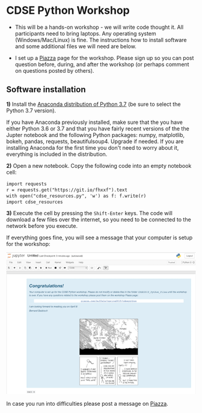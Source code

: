 # CDSE Python Workshop

* This will be a hands-on workshop - we will write code thought it.
All participants need to bring laptops. Any operating system (Windows/Mac/Linux) is fine.
The instructions how to install software and some additional files we will need are below.


* I set up a [Piazza](http://piazza.com/buffalo/spring2019/cdsepython) page
for the workshop. Please sign up so you can post question before, during, and after
the workshop (or perhaps comment on questions posted by others).  

## Software installation




**1)** Install the [Anaconda distribution of Python 3.7](https://www.anaconda.com/download)
(be sure to select the Python 3.7 version).

If you have Anaconda previously installed, make sure that the you have either Python 3.6
or 3.7 and that you have fairly recent versions of the the Jupter notebook and the following
Python packages: numpy, matplotlib, bokeh, pandas, requests, beautifulsoup4. Upgrade if needed.
If you are installing Anaconda for the first time you don't need to worry about it, everything
is included in the distribution.  

**2)** Open a new notebook. Copy the following code into an empty notebook cell:

```
import requests
r = requests.get("https://git.io/fhxxf").text
with open("cdse_resources.py", 'w') as f: f.write(r)
import cdse_resources
```

**3)** Execute the cell by pressing the `Shift-Enter` keys. The code will download
a few files over the internet, so you need to be connected to the network before you
execute.

If everything goes fine, you will see a message that your computer is setup
for the workshop:

![Success](images/success.png)

In case you run into difficulties please post a message on [Piazza](http://piazza.com/buffalo/spring2019/cdsepython).

